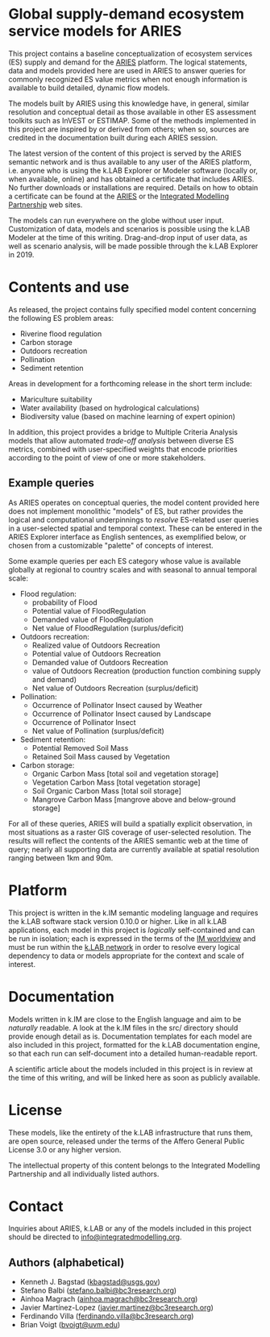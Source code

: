 # Global supply-demand ecosystem service models for ARIES

This project contains a baseline conceptualization of ecosystem services (ES) supply 
and demand for the [ARIES](http://aries.integratedmodelling.org) platform. The logical 
statements, data and models provided here are used in ARIES to answer queries for 
commonly recognized ES value metrics when not enough information is available to 
build detailed, dynamic flow models. 

The models built by ARIES using this knowledge have, in general, similar resolution 
and conceptual detail as those available in other ES assessment toolkits such as 
InVEST or ESTIMAP. Some of the methods implemented in this project are inspired by 
or derived from others; when so, sources are credited in the documentation built 
during each ARIES session.

The latest version of the content of this project is served by the ARIES semantic 
network and is thus available to any user of the ARIES platform, i.e. anyone who 
is using the k.LAB Explorer or Modeler software (locally or, when available, online) 
and has obtained a certificate that includes ARIES. No further downloads or installations 
are required. Details on how to obtain a certificate can be found at the 
[ARIES](http://aries.integratedmodelling.org) or the 
[Integrated Modelling Partnership](http://www.integratedmodelling.org) web 
sites.

The models can run everywhere on the globe without user input. Customization of data, 
models and scenarios is possible using the k.LAB Modeler at the time of this writing. 
Drag-and-drop input of user data, as well as scenario analysis, will be made possible 
through the k.LAB Explorer in 2019.

# Contents and use

As released, the project contains fully specified model content concerning the following 
ES problem areas:

* Riverine flood regulation
* Carbon storage
* Outdoors recreation
* Pollination
* Sediment retention

Areas in development for a forthcoming release in the short term include:

* Mariculture suitability
* Water availability (based on hydrological calculations)
* Biodiversity value (based on machine learning of expert opinion)

In addition, this project provides a bridge to Multiple Criteria Analysis models 
that allow automated *trade-off analysis* between diverse ES metrics, combined with 
user-specified weights that encode priorities according to the point of view of one 
or more stakeholders.

## Example queries

As ARIES operates on conceptual queries, the model content provided here does not 
implement monolithic "models" of ES, but rather provides the logical and computational 
underpinnings to _resolve_ ES-related user queries in a user-selected spatial and 
temporal context. These can be entered in the ARIES Explorer interface as English 
sentences, as exemplified below, or chosen from a customizable "palette" of concepts 
of interest.

Some example queries per each ES category whose value is available globally at regional 
to country scales and with seasonal to annual temporal scale:

* Flood regulation:
    * probability of Flood
    * Potential value of FloodRegulation
    * Demanded value of FloodRegulation
    * Net value of FloodRegulation (surplus/deficit)
* Outdoors recreation:
    * Realized value of Outdoors Recreation
    * Potential value of Outdoors Recreation
    * Demanded value of Outdoors Recreation
    * value of Outdoors Recreation (production function combining supply and demand)
    * Net value of Outdoors Recreation (surplus/deficit)
* Pollination:
    * Occurrence of Pollinator Insect caused by Weather
    * Occurrence of Pollinator Insect caused by Landscape
    * Occurrence of Pollinator Insect
    * Net value of Pollination (surplus/deficit)
* Sediment retention:
    * Potential Removed Soil Mass
    * Retained Soil Mass caused by Vegetation
* Carbon storage:
    * Organic Carbon Mass      [total soil and vegetation storage]
    * Vegetation Carbon Mass   [total vegetation storage]
    * Soil Organic Carbon Mass [total soil storage]
    * Mangrove Carbon Mass     [mangrove above and below-ground storage]
      
For all of these queries, ARIES will build a spatially explicit observation, in most 
situations as a raster GIS coverage of user-selected resolution. The results will 
reflect the contents of the ARIES semantic web at the time of query; nearly all supporting 
data are currently available at spatial resolution ranging between 1km and 90m.

# Platform

This project is written in the k.IM semantic modeling language and requires the k.LAB 
software stack version 0.10.0 or higher. Like in all k.LAB applications, each model 
in this project is _logically_ self-contained and can be run in isolation; each is 
expressed in the terms of the [IM worldview]() and must be run within the [k.LAB network]() 
in order to resolve every logical dependency to data or models appropriate for the 
context and scale of interest.

# Documentation

Models written in k.IM are close to the English language and aim to be _naturally_ 
readable. A look at the k.IM files in the src/ directory should provide enough detail 
as is. Documentation templates for each model are also included in this project, 
formatted for the k.LAB documentation engine, so that each run can self-document 
into a detailed human-readable report. 

A scientific article about the models included in this project is in review at the 
time of this writing, and will be linked here as soon as publicly available.

# License

These models, like the entirety of the k.LAB infrastructure that runs them, are open 
source, released under the terms of the Affero General Public License 3.0 or any 
higher version.

The intellectual property of this content belongs to the Integrated Modelling Partnership 
and all individually listed authors.

# Contact

Inquiries about ARIES, k.LAB or any of the models included in this project should 
be directed to info@integratedmodelling.org.

## Authors (alphabetical)

* Kenneth J. Bagstad (kbagstad@usgs.gov)
* Stefano Balbi (stefano.balbi@bc3research.org)
* Ainhoa Magrach (ainhoa.magrach@bc3research.org)
* Javier Martínez-Lopez (javier.martinez@bc3research.org)
* Ferdinando Villa (ferdinando.villa@bc3research.org)
* Brian Voigt (bvoigt@uvm.edu)
